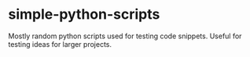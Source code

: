 # simple-python-scripts
Mostly random python scripts used for testing code snippets. Useful for testing ideas for larger projects.
